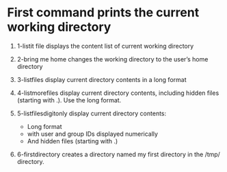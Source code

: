 # First command prints the current working directory


1. 1-listit file displays the content list of current working directory


2. 2-bring me home  changes the working directory to the user’s home directory


3. 3-listfiles display current directory contents in a long format

4. 4-listmorefiles display current directory contents, including hidden files (starting with .). Use the long format.

5. 5-listfilesdigitonly display current directory contents:
	- Long format
	- with user and group IDs displayed numerically
	- And hidden files (starting with .)

6. 6-firstdirectory creates a directory named my first directory in the /tmp/ directory.

